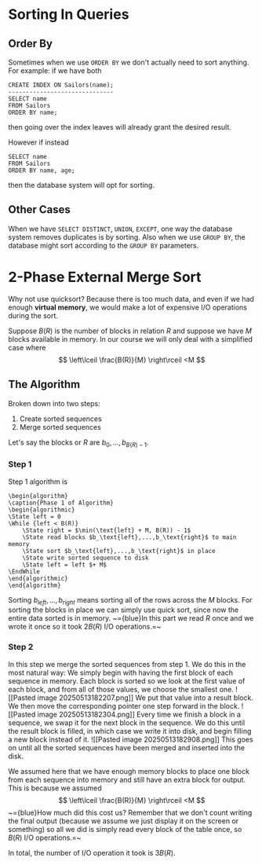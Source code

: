 
# Sorting In Queries
## Order By
Sometimes when we use `ORDER BY` we don't actually need to sort anything.
For example: if we have both
```PostgreSQL
CREATE INDEX ON Sailors(name);
------------------------------
SELECT name
FROM Sailors
ORDER BY name;
```
then going over the index leaves will already grant the desired result.

However if instead
```PostgreSQL
SELECT name
FROM Sailors
ORDER BY name, age;
```
then the database system will opt for sorting.
## Other Cases
When we have `SELECT DISTINCT`, `UNION`, `EXCEPT`, one way the database system removes duplicates is by sorting.
Also when we use `GROUP BY`, the database might sort according to the `GROUP BY` parameters.

# 2-Phase External Merge Sort
Why not use quicksort? Because there is too much data, and even if we had enough **virtual memory**, we would make a lot of expensive I/O operations during the sort.

Suppose $B(R)$ is the number of blocks in relation $R$ and suppose we have $M$ blocks available in memory.
In our course we will only deal with a simplified case where
$$
\left\lceil  \frac{B(R)}{M}  \right\rceil <M
$$
## The Algorithm
Broken down into two steps:
1) Create sorted sequences
2) Merge sorted sequences

Let's say the blocks or $R$ are $b_{0},\dots ,b_{B(R)-1}$.
### Step 1
Step 1 algorithm is
```pseudo
\begin{algorithm}
\caption{Phase 1 of Algorithm}
\begin{algorithmic}
\State left = 0
\While {left < B(R)}
	\State right = $\min(\text{left} + M, B(R)) - 1$
	\State read blocks $b_\text{left},...,b_\text{right}$ to main memory
	\State sort $b_\text{left},...,b_\text{right}$ in place
	\State write sorted sequence to disk
	\State left = left $+ M$
\EndWhile
\end{algorithmic}
\end{algorithm}
```
Sorting $b_{left},\dots,b_{right}$ means sorting all of the rows across the $M$ blocks.
For sorting the blocks in place we can simply use quick sort, since now the entire data sorted is in memory.
~={blue}In this part we read $R$ once and we wrote it once so it took $2B(R)$ I/O operations.=~

### Step 2
In this step we merge the sorted sequences from step 1.
We do this in the most natural way:
We simply begin with having the first block of each sequence in memory.
Each block is sorted so we look at the first value of each block, and from all of those values, we choose the smallest one.
![[Pasted image 20250513182207.png]]
We put that value into a result block.
We then move the corresponding pointer one step forward in the block.
![[Pasted image 20250513182304.png]]
Every time we finish a block in a sequence, we swap it for the next block in the sequence.
We do this until the result block is filled, in which case we write it into disk, and begin filling a new block instead of it.
![[Pasted image 20250513182908.png]]
This goes on until all the sorted sequences have been merged and inserted into the disk.

We assumed here that we have enough memory blocks to place one block from each sequence into memory and still have an extra block for output.
This is because we assumed
$$
\left\lceil  \frac{B(R)}{M}  \right\rceil <M
$$
~={blue}How much did this cost us?
Remember that we don't count writing the final output (because we assume we just display it on the screen or something) so all we did is simply read every block of the table once, so $B(R)$ I/O operations.=~

In total, the number of I/O operation it took is $3B(R)$.